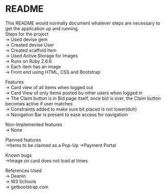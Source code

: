 # README

This README would normally document whatever steps are necessary to get the
application up and running.<br>
Steps for the project<br>
-> Used devise gem <br>
-> Created devise User <br>
-> Created scaffold Item <br>
-> Used Active Storage for Images <br>
-> Runs on Ruby 2.6.6 <br>
-> Each item has an image <br>
-> Front end using HTML, CSS and Bootstrap <br>

Features <br>
-> Card view of all Items when logged out <br>
-> Card View of only Items posted bu other users when logged in <br>
-> The Claim button is in Bid page itself, once bid is over, the Claim button becomes active if user matches <br>
-> Constraints added to make sure bit placed is not lower(duh)<br>
-> Navigation Bar is present to ease access for navigatioin<br>

Non-Implemented features <br>
-> None<br>

Planned features<br>
->Items to be claimed as a Pop-Up
->Payment Portal<br>

Known bugs<br>
->Image on card does not load at times

References Used<br>
-> Deanin<br>
-> W3 Schools<br>
-> getbootstrap.com
